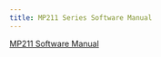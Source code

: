 ```yaml
---
title: MP211 Series Software Manual
---
```


[MP211 Software Manual](https://www.mikrodev.com/en/docs/PLC/software_manual/MIKRODEV_SM_MP211_PM_EN.pdf)